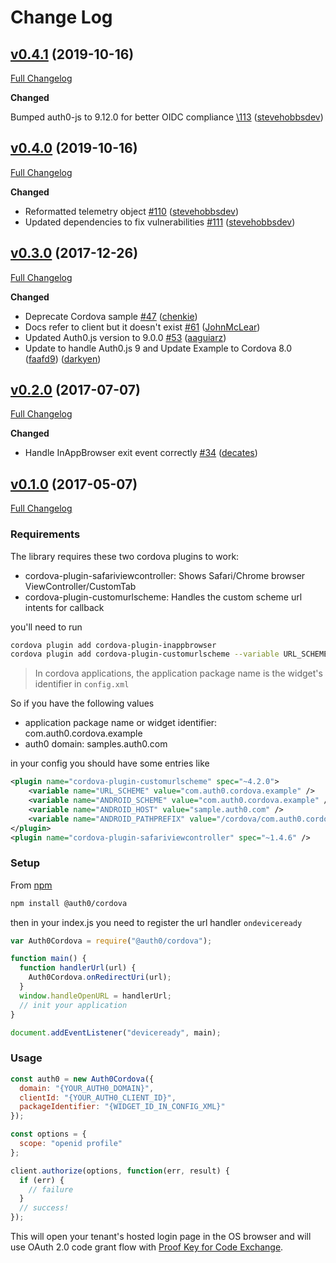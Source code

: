 # Change Log

## [v0.4.1](https://github.com/auth0/auth0-cordova/tree/v0.4.0) (2019-10-16)

[Full Changelog](https://github.com/auth0/auth0-cordova/compare/v0.4.0...v0.4.1)

**Changed**

Bumped auth0-js to 9.12.0 for better OIDC compliance [\113](https://github.com/auth0/auth0-cordova/pull/113) ([stevehobbsdev](https://github.com/stevehobbsdev))

## [v0.4.0](https://github.com/auth0/auth0-cordova/tree/v0.4.0) (2019-10-16)

[Full Changelog](https://github.com/auth0/auth0-cordova/compare/v0.3.0...v0.4.0)

**Changed**

- Reformatted telemetry object [\#110](https://github.com/auth0/auth0-cordova/pull/110) ([stevehobbsdev](https://github.com/stevehobbsdev))
- Updated dependencies to fix vulnerabilities [\#111](https://github.com/auth0/auth0-cordova/pull/111) ([stevehobbsdev](https://github.com/stevehobbsdev))

## [v0.3.0](https://github.com/auth0/auth0-cordova/tree/v0.4.0) (2017-12-26)

[Full Changelog](https://github.com/auth0/auth0-cordova/compare/v0.2.0...v0.3.0)

**Changed**

- Deprecate Cordova sample [\#47](https://github.com/auth0/auth0-cordova/pull/47) ([chenkie](https://github.com/chenkie))
- Docs refer to client but it doesn't exist [\#61](https://github.com/auth0/auth0-cordova/pull/47) ([JohnMcLear](https://github.com/JohnMcLear))
- Updated Auth0.js version to 9.0.0 [\#53](https://github.com/auth0/auth0-cordova/pull/53) ([aaguiarz](https://github.com/aaguiarz))
- Update to handle Auth0.js 9 and Update Example to Cordova 8.0 ([faafd9](https://github.com/auth0/auth0-cordova/commit/faafd9644f06853b55df516cbd2915b1a1eeead5)) ([darkyen](https://github.com/darkyen))

## [v0.2.0](https://github.com/auth0/auth0-cordova/tree/v0.2.0) (2017-07-07)

[Full Changelog](https://github.com/auth0/auth0-cordova/compare/v0.1.0...v0.2.0)

**Changed**

- Handle InAppBrowser exit event correctly [\#34](https://github.com/auth0/auth0-cordova/pull/34) ([decates](https://github.com/decates))

## [v0.1.0](https://github.com/auth0/auth0-cordova/tree/v0.1.0) (2017-05-07)

[Full Changelog](https://github.com/auth0/auth0-cordova/tree/v0.1.0)

### Requirements

The library requires these two cordova plugins to work:

- cordova-plugin-safariviewcontroller: Shows Safari/Chrome browser ViewController/CustomTab
- cordova-plugin-customurlscheme: Handles the custom scheme url intents for callback

you'll need to run

```bash
cordova plugin add cordova-plugin-inappbrowser
cordova plugin add cordova-plugin-customurlscheme --variable URL_SCHEME={application package name} --variable ANDROID_SCHEME={application package name} --variable ANDROID_HOST={auth0 domain} --variable ANDROID_PATHPREFIX=/cordova/{application package name}/callback
```

> In cordova applications, the application package name is the widget's identifier in `config.xml`

So if you have the following values

- application package name or widget identifier: com.auth0.cordova.example
- auth0 domain: samples.auth0.com

in your config you should have some entries like

```xml
<plugin name="cordova-plugin-customurlscheme" spec="~4.2.0">
    <variable name="URL_SCHEME" value="com.auth0.cordova.example" />
    <variable name="ANDROID_SCHEME" value="com.auth0.cordova.example" />
    <variable name="ANDROID_HOST" value="sample.auth0.com" />
    <variable name="ANDROID_PATHPREFIX" value="/cordova/com.auth0.cordova.example/callback" />
</plugin>
<plugin name="cordova-plugin-safariviewcontroller" spec="~1.4.6" />
```

### Setup

From [npm](https://npmjs.org)

```sh
npm install @auth0/cordova
```

then in your index.js you need to register the url handler `ondeviceready`

```js
var Auth0Cordova = require("@auth0/cordova");

function main() {
  function handlerUrl(url) {
    Auth0Cordova.onRedirectUri(url);
  }
  window.handleOpenURL = handlerUrl;
  // init your application
}

document.addEventListener("deviceready", main);
```

### Usage

```js
const auth0 = new Auth0Cordova({
  domain: "{YOUR_AUTH0_DOMAIN}",
  clientId: "{YOUR_AUTH0_CLIENT_ID}",
  packageIdentifier: "{WIDGET_ID_IN_CONFIG_XML}"
});

const options = {
  scope: "openid profile"
};

client.authorize(options, function(err, result) {
  if (err) {
    // failure
  }
  // success!
});
```

This will open your tenant's hosted login page in the OS browser and will use OAuth 2.0 code grant flow with [Proof Key for Code Exchange](https://tools.ietf.org/html/rfc7636).
